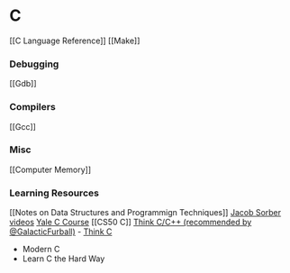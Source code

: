 # C

[[C Language Reference]]
[[Make]]

### Debugging 
[[Gdb]]

### Compilers
[[Gcc]]

### Misc
[[Computer Memory]]

### Learning Resources
[[Notes on Data Structures and Programmign Techniques]]
[Jacob Sorber videos](https://www.youtube.com/user/jms36086)
[Yale C Course](http://cs.yale.edu/homes/aspnes/classes/223/notes.html#Perils_of_repeating_arguments)
[[CS50 C]]
[Think C/C++ (recommended by @GalacticFurball)](https://greenteapress.com/wp/think-c/)
	- [Think C](https://github.com/tscheffl/ThinkC/blob/master/PDF/Think-C.pdf)	

- Modern C
- Learn C the Hard Way
